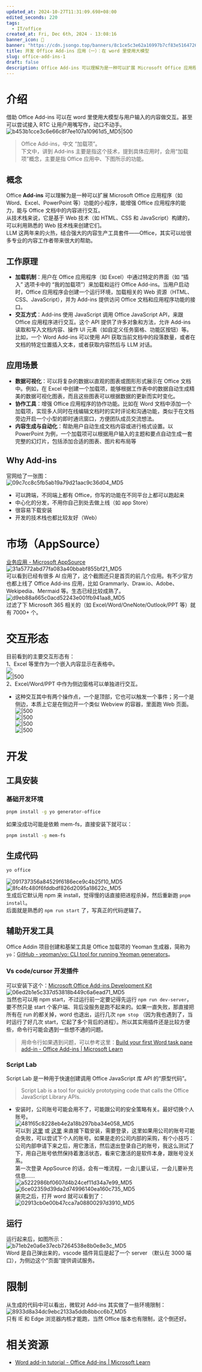 ```yaml
---
updated_at: 2024-10-27T11:31:09.698+08:00
edited_seconds: 220
tags:
  - IT/office
created_at: Fri, Dec 6th, 2024 - 13:08:16
banner_icon: 🍷
banner: "https://cdn.jsongo.top/banners/8c1ce5c3e62a16997b7cf83e5164726c.jpg"
title: 开发 Office Add-ins 应用（一）：在 word 里使用大模型
slug: office-add-ins-1
draft: false
description: Office Add-ins 可以理解为是一种可以扩展 Microsoft Office 应用程序（如 Word、Excel、PowerPoint 等）功能的小程序，能增强 Office 应用程序的能力，能与 Office 文档中的内容进行交互。从技术栈来说，它是基于 Web 技术
---
```

# 介绍
借助 Office Add-ins 可以在 word 里使用大模型与用户输入的内容做交互。甚至可以尝试接入 RTC 让用户用嘴写作，动口不动手。  
![b453b1cce3c6e66c8f7ee107a10961d5_MD5|500](https://cdn.jsongo.top/2024/12/d306f3c989ebb5b3882644abfbd5a49d.webp)
>  Office Add-ins，中文 “加载项”。  
>  下文中，讲到 Add-ins 主要是指这个技术，提到具体应用时，会用“加载项”概念，主要是指 Office 应用中、下图所示的功能。
## 概念
Office **Add-ins** 可以理解为是一种可以扩展 Microsoft Office 应用程序（如 Word、Excel、PowerPoint 等）功能的小程序，能增强 Office 应用程序的能力，能与 Office 文档中的内容进行交互。  
从技术栈来说，它是基于 Web 技术（如 HTML、CSS 和 JavaScript）构建的，可以利用熟悉的 Web 技术栈来创建它们。  
LLM 这两年来的火热，结合强大的内容生产工具套件——Office，其实可以给很多专业的内容工作者带来很大的帮助。
## 工作原理
- **加载机制**：用户在 Office 应用程序（如 Excel）中通过特定的界面（如 “插入” 选项卡中的 “我的加载项”）来加载和运行 Office Add-ins。当用户启动时，Office 应用程序会创建一个运行环境，加载相关的 Web 资源（HTML、CSS、JavaScript），并为 Add-ins 提供访问 Office 文档和应用程序功能的接口。
- **交互方式**：Add-ins 使用 JavaScript 调用 Office JavaScript API，来跟 Office 应用程序进行交互。这个 API 提供了许多对象和方法，允许 Add-ins 读取和写入文档内容、操作 UI 元素（如自定义任务窗格、功能区按钮）等。比如，一个 Word Add-ins 可以使用 API 获取当前文档中的段落数量，或者在文档的特定位置插入文本，或者获取内容然后与 LLM 对话。
## 应用场景
- **数据可视化**：可以将复杂的数据以直观的图表或图形形式展示在 Office 文档中。例如，在 Excel 中创建一个加载项，能够根据工作表中的数据自动生成精美的数据可视化图表，而且这些图表可以根据数据的更新而实时变化。
- **协作工具**：增强 Office 应用程序的协作功能。比如在 Word 文档中添加一个加载项，实现多人同时在线编辑文档时的实时评论和沟通功能，类似于在文档旁边开启一个小型的即时通讯窗口，方便团队成员交流想法。
- **内容生成与自动化**：帮助用户自动生成文档内容或进行格式设置。以 PowerPoint 为例，一个加载项可以根据用户输入的主题和要点自动生成一套完整的幻灯片，包括添加合适的图表、图片和布局等
## Why Add-ins
官网给了一张图：  
	![09c7cc8c5fb5ab19a79d21aac9c36d04_MD5](https://cdn.jsongo.top/2024/12/ff7e6c77ddcf6130227a8ba4b47e6875.webp)
- 可以跨端，不同端上都有 Office，你写的功能在不同平台上都可以跑起来
- 中心化的分发，不用你自己到处去做上线（如 app Store）
- 很容易下载安装
- 开发的技术栈也都比较友好（Web）

# 市场（AppSource）
[业务应用 - Microsoft AppSource](https://appsource.microsoft.com/zh-cn/marketplace/apps?product=office%3Bword&page=1&src=office&corrid=1f1d6156-7354-6d5f-d739-b9841f6e1c48&omexanonuid=&referralurl=&ClientSessionId=e4728826-ce48-4ae1-83a3-f11b7f195f63)  
	![31a5772abd77fa083a40bbabf855bf21_MD5](https://cdn.jsongo.top/2024/12/f4e96ef3446b8a5867243039bbea65ee.webp)  
可以看到已经有很多 AI 应用了，这个截图还只是首页的前几个应用。有不少官方也都上线了 Office Add-ins 应用，比如 Grammarly、Draw.io、Adobe、Wekipedia、Mermaid 等。生态已经比较成熟了。  
![d9eb88a665c0acd52243e001fb941aa8_MD5](https://cdn.jsongo.top/2024/12/4bf99f0f5b0dbfe9c178f6a779071743.webp)  
过滤了下 Microsoft 365 相关的（如 Excel/Word/OneNote/Outlook/PPT 等）就有 7000+ 个。

# 交互形态
目前看到的主要交互形态有：  
1、Excel 等里作为一个嵌入内容显示在表格中。  
	![](https://cdn.jsongo.top/2024/12/0718a4c5c68f59a0dac54be3613db317.webp)  
	![|500](https://cdn.jsongo.top/2024/12/0bdcf9ded954ee9ec42fb3066cf850e8.webp)  
2、Excel/Word/PPT 中作为侧边窗格可以单独进行交互。
- 这种交互其中有两个操作点，一个是顶部，它也可以触发一个事件；另一个是侧边，本质上它是在侧边开一个类似 Webview 的容器，里面跑 Web 页面。  
	![|500](https://cdn.jsongo.top/2024/12/8f588b5eba7bcc45fd9d37358ce0ab99.webp)  
	![|500](https://cdn.jsongo.top/2024/12/43b2b8f25fa14664239034833ae828b9.webp)  
	![|500](https://cdn.jsongo.top/2024/12/9ae3d75c01e2fae11e25ab81ed8f6340.webp)  
	![|500](https://cdn.jsongo.top/2024/12/328217d99c5ba98b83784ac03fba1858.webp)

# 开发
## 工具安装
### 基础开发环境
```bash
pnpm install -g yo generator-office
```
如果没成功可能是依赖 mem-fs，直接安装下就可以：
```bash
pnpm install -g mem-fs
```
## 生成代码
```bash
yo office
```
![091737356a84529f6186ece9c4b25f10_MD5](https://cdn.jsongo.top/2024/12/308db6a261cf76acf4114a4a78ab2557.webp)  
![8fc4fc480f6fddbdf826d2095a18622c_MD5](https://cdn.jsongo.top/2024/12/41cedbbf9a12160ae1f0e4368a4dc876.webp)  
生成后它默认用 npm 来 install，觉得慢的话直接把进程杀掉，然后重新跑 `pnpm install`。  
后面就是熟悉的 `npm run start` 了，写真正的代码逻辑了。  
## 辅助开发工具
Office Addin 项目创建和基架工具是 Office 加载项的 Yeoman 生成器，简称为 `yo`：[GitHub - yeoman/yo: CLI tool for running Yeoman generators](https://github.com/yeoman/yo)。  
### Vs code/cursor 开发插件
可以安装下这个：[Microsoft Office Add-ins Development Kit](https://marketplace.visualstudio.com/items?itemName=msoffice.microsoft-office-add-in-debugger)  
	![06ed2b1e5c337d53818b449c6a6ead71_MD5](https://cdn.jsongo.top/2024/12/94b2a20f155e46bba502cec36e009b1f.webp)  
当然也可以用 npm start，不过运行前一定要记得先运行 `npm run dev-server`，要不然只是 start 个客户端、背后没服务是跑不起来的。如果一直失败，那直接把所有在 run 的都关掉，word 也退出，运行几次 `npm stop` （因为我也遇到了，当时运行了好几次 start，它起了多个背后的进程）。所以其实用插件还是比较方便些，命令行可能会遇到一些想不通的问题。
>  用命令行如果遇到问题，可以参考这里：[Build your first Word task pane add-in - Office Add-ins | Microsoft Learn](https://learn.microsoft.com/en-us/office/dev/add-ins/quickstarts/word-quickstart-yo)

### Script Lab
Script Lab 是一种用于快速创建调用 Office JavaScript 库 API 的“原型代码”。
>  Script Lab is a tool for quickly prototyping code that calls the Office JavaScript Library APIs.
- 安装时，公司账号可能会用不了，可能跟公司的安全策略有关。最好切换个人账号。  
	![481f65c8228eb4e2a18b297bba34e058_MD5](https://cdn.jsongo.top/2024/12/766add3fe8dd77c7b29ce094a1f8b986.webp)  
可以到 [这里](https://learn.microsoft.com/en-us/office/dev/add-ins/overview/explore-with-script-lab) 或 [这里](https://appsource.microsoft.com/en-us/product/office/WA104380862) 来直接下载安装，需要登录，这里如果用公司的账号可能会失败，可以尝试下个人的账号。如果是走的公司内部的采购，有个小技巧：公司内部申请下来之后，用它激活，然后退出登录自己的账号，我这么测试了下，用自己账号依然保持着激活状态，看来它激活的是软件本身，跟账号没关系。  
第一次登录 AppSource 的话，会有一堆流程，一会儿要认证，一会儿要补充信息……  
	![a5222986bf0607d4b24cef11d34a7e99_MD5](https://cdn.jsongo.top/2024/12/ed446538cfc84f72e0e5b86b639fc8ed.webp)  
	![6ce02359d39da2d74996140ea160c735_MD5](https://cdn.jsongo.top/2024/12/92fa65ed60838d1e687557ce3418cdc6.webp)  
装完之后，打开 word 就可以看到了：  
	![02913cb0e00b47cca7a08800297d3910_MD5](https://cdn.jsongo.top/2024/12/8889f62079f35926fb5ab63fe45b0d05.webp)

## 运行
运行起来后，如图所示：  
	![b71eb2e0a6e37ecb7264538e8b0e8e3c_MD5](https://cdn.jsongo.top/2024/12/5020607f6dca911463819e1884f959f0.webp)  
Word 是自己弹出来的，vscode 插件背后是起了一个 server （默认在 3000 端口），为侧边这个“页面”提供调试服务。

# 限制
从生成的代码中可以看出，微软对 Add-ins 其实做了一些环境限制：  
	![8933d8a34dc9ebc2133a5ddb8bbcc6b7_MD5](https://cdn.jsongo.top/2024/12/779ca230a5c6deef84980df0246a0c51.webp)  
只有 IE 和 Edge 浏览器内核才能跑，当然 Office 版本也有限制，这个倒还好。

# 相关资源
- [Word add-in tutorial - Office Add-ins | Microsoft Learn](https://learn.microsoft.com/en-us/office/dev/add-ins/tutorials/word-tutorial)
